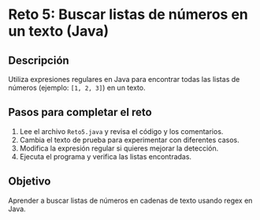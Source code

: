 # Reto 5: Buscar listas de números en un texto (Java)

## Descripción
Utiliza expresiones regulares en Java para encontrar todas las listas de números (ejemplo: `[1, 2, 3]`) en un texto.

## Pasos para completar el reto
1. Lee el archivo `Reto5.java` y revisa el código y los comentarios.
2. Cambia el texto de prueba para experimentar con diferentes casos.
3. Modifica la expresión regular si quieres mejorar la detección.
4. Ejecuta el programa y verifica las listas encontradas.

## Objetivo
Aprender a buscar listas de números en cadenas de texto usando regex en Java.
